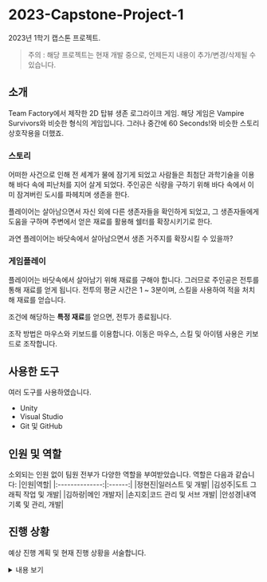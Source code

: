 # 2023-Capstone-Project-1

2023년 1학기 캡스톤 프로젝트.
> 주의 : 해당 프로젝트는 현재 개발 중으로, 언제든지 내용이 추가/변경/삭제될 수 있습니다.

## 소개

Team Factory에서 제작한 2D 탑뷰 생존 로그라이크 게임.
해당 게임은 Vampire Survivors와 비슷한 형식의 게임입니다.
그러나 중간에 60 Seconds!와 비슷한 스토리 상호작용을 더했죠.

### 스토리

어떠한 사건으로 인해 전 세계가 물에 잠기게 되었고 사람들은 최첨단 과학기술을 이용해 바다 속에 피난처를 지어 살게 되었다. 주인공은 식량을 구하기 위해 바다 속에서 이미 잠겨버린 도시를 파헤치며 생존을 한다.

플레이어는 살아남으면서 자신 외에 다른 생존자들을 확인하게 되었고, 그 생존자들에게 도움을 구하며 주변에서 얻은 재료를 활용해 쉘터를 확장시키기로 한다.

과연 플레이어는 바닷속에서 살아남으면서 생존 거주지를 확장시킬 수 있을까?

### 게임플레이

플레이어는 바닷속에서 살아남기 위해 재료를 구해야 합니다. 그러므로 주인공은 전투를 통해 재료를 얻게 됩니다.
전투의 평균 시간은 1 ~ 3분이며, 스킬을 사용하여 적을 처치해 재료를 얻습니다.

조건에 해당하는 **특정 재료**를 얻으면, 전투가 종료됩니다.

조작 방법은 마우스와 키보드를 이용합니다. 이동은 마우스, 스킬 및 아이템 사용은 키보드로 조작합니다.

## 사용한 도구

여러 도구를 사용하였습니다.

* Unity
* Visual Studio
* Git 및 GitHub

## 인원 및 역할

소외되는 인원 없이 팀원 전부가 다양한 역할을 부여받았습니다. 역할은 다음과 같습니다:
|인원|역할|
|:--------------:|:------:|
|정현진|일러스트 및 개발|
|김성주|도트 그래픽 작업 및 개발|
|김하랑|메인 개발자|
|손지호|코드 관리 및 서브 개발|
|안성경|내역 기록 및 관리, 개발|

## 진행 상황

예상 진행 계획 및 현재 진행 상황을 서술합니다.
<details>
    <summary>내용 보기</summary>

* [X] 3월 29일 – ppt 및 기획서 발표 준비
* [X] 3월 30일 – 기획서 발표 및 주간회의 (개발 역할 분배 및 준비)
* [ ] 4월 9일 – 기본 전투 시스템 (몬스터AI, 플레이어 공격) 제작 및 몬스터 에셋 제작
* [ ] 4월 13일 – 전투에서 로비로 이동 조건 구현 및 기본 전투 완성
* [ ] 4월 20일 – 몬스터 AI 제작 및 스킬 구현
* [ ] 4월 30일 – 전투 테스트 및 에셋 적용
* [ ] 5월 11일 – 무기 강화 시스템 구현, 몬스터 단계별 난이도 조정
* [ ] 5월 25일 – 보스 AI 제작 및 전투 테스트
* [ ] 6월 1일 – UI 구현 및 저장시스템 제작
* [ ] 6월 8일 – 로비 이벤트 시스템 구체화
* [ ] 6월 15일 – 게임 최적화 및 오류 수정
* [ ] 6월 22일 – 게임 테스트 및 버그 수정 (QA)
* [ ] 6월 28일 – 게임 홍보 영상 및 발표 준비
* [ ] 6월 29일 – 결과물 외 발표 자료 제출
* [ ] 7월 16일 – 발표 준비
* [ ] 7월 17일 - 발표

</details>
